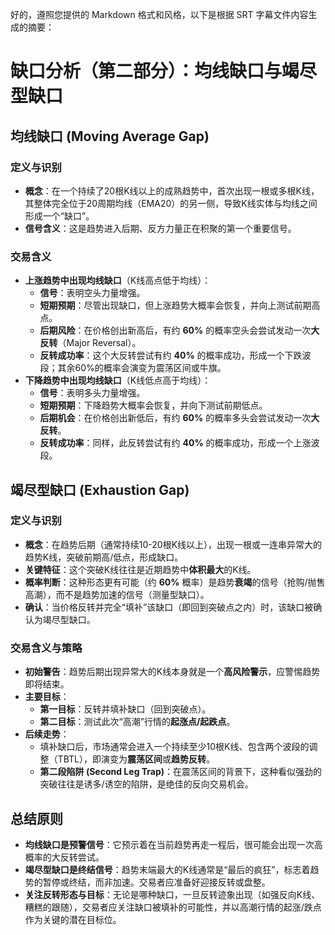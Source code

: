 好的，遵照您提供的 Markdown 格式和风格，以下是根据 SRT 字幕文件内容生成的摘要：

# 缺口分析（第二部分）：均线缺口与竭尽型缺口 

## 均线缺口 (Moving Average Gap)

### 定义与识别
-   **概念**：在一个持续了20根K线以上的成熟趋势中，首次出现一根或多根K线，其整体完全位于20周期均线（EMA20）的另一侧，导致K线实体与均线之间形成一个“缺口”。
-   **信号含义**：这是趋势进入后期、反方力量正在积聚的第一个重要信号。

### 交易含义
-   **上涨趋势中出现均线缺口**（K线高点低于均线）：
    -   **信号**：表明空头力量增强。
    -   **短期预期**：尽管出现缺口，但上涨趋势大概率会恢复，并向上测试前期高点。
    -   **后期风险**：在价格创出新高后，有约 **60%** 的概率空头会尝试发动一次**大反转**（Major Reversal）。
    -   **反转成功率**：这个大反转尝试有约 **40%** 的概率成功，形成一个下跌波段；其余60%的概率会演变为震荡区间或牛旗。
-   **下降趋势中出现均线缺口**（K线低点高于均线）：
    -   **信号**：表明多头力量增强。
    -   **短期预期**：下降趋势大概率会恢复，并向下测试前期低点。
    -   **后期机会**：在价格创出新低后，有约 **60%** 的概率多头会尝试发动一次**大反转**。
    -   **反转成功率**：同样，此反转尝试有约 **40%** 的概率成功，形成一个上涨波段。

## 竭尽型缺口 (Exhaustion Gap)

### 定义与识别
-   **概念**：在趋势后期（通常持续10-20根K线以上），出现一根或一连串异常大的趋势K线，突破前期高/低点，形成缺口。
-   **关键特征**：这个突破K线往往是近期趋势中**体积最大**的K线。
-   **概率判断**：这种形态更有可能（约 **60%** 概率）是趋势**衰竭**的信号（抢购/抛售高潮），而不是趋势加速的信号（测量型缺口）。
-   **确认**：当价格反转并完全“填补”该缺口（即回到突破点之内）时，该缺口被确认为竭尽型缺口。

### 交易含义与策略
-   **初始警告**：趋势后期出现异常大的K线本身就是一个**高风险警示**，应警惕趋势即将结束。
-   **主要目标**：
    -   **第一目标**：反转并填补缺口（回到突破点）。
    -   **第二目标**：测试此次“高潮”行情的**起涨点/起跌点**。
-   **后续走势**：
    -   填补缺口后，市场通常会进入一个持续至少10根K线、包含两个波段的调整（TBTL），即演变为**震荡区间**或**趋势反转**。
    -   **第二段陷阱 (Second Leg Trap)**：在震荡区间的背景下，这种看似强劲的突破往往是诱多/诱空的陷阱，是绝佳的反向交易机会。

## 总结原则
-   **均线缺口是预警信号**：它预示着在当前趋势再走一程后，很可能会出现一次高概率的大反转尝试。
-   **竭尽型缺口是终结信号**：趋势末端最大的K线通常是“最后的疯狂”，标志着趋势的暂停或终结，而非加速。交易者应准备好迎接反转或盘整。
-   **关注反转形态与目标**：无论是哪种缺口，一旦反转迹象出现（如强反向K线、糟糕的跟随），交易者应关注缺口被填补的可能性，并以高潮行情的起涨/跌点作为关键的潜在目标位。